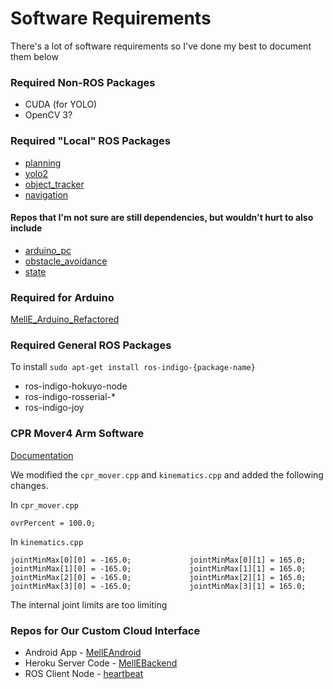# Software Requirements
There's a lot of software requirements so I've done my best to document them below

### Required Non-ROS Packages
* CUDA (for YOLO)
* OpenCV 3?

### Required "Local" ROS Packages
* [planning](https://github.com/LitterBot2017/planning)
* [yolo2](https://github.com/LitterBot2017/ROS_Yolo2)
* [object_tracker](https://github.com/LitterBot2017/object_track)
* [navigation](https://github.com/LitterBot2017/melle_refactored)

#### Repos that I'm not sure are still dependencies, but wouldn't hurt to also include
* [arduino_pc](https://github.com/LitterBot2017/arduino_pc)
* [obstacle_avoidance](https://github.com/LitterBot2017/MellEObstacle)
* [state](https://github.com/LitterBot2017/state)

### Required for Arduino
[MellE_Arduino_Refactored](https://github.com/LitterBot2017/MellE_Arduino_Refactored)

### Required General ROS Packages
To install `sudo apt-get install ros-indigo-{package-name}`
* ros-indigo-hokuyo-node
* ros-indigo-rosserial-*
* ros-indigo-joy

### CPR Mover4 Arm Software
[Documentation](https://github.com/CPR-Robots/cpr_mover/blob/master/doc/CPRMoverROSDoc.pdf)

We modified the `cpr_mover.cpp` and `kinematics.cpp` and added the following changes.

In `cpr_mover.cpp`

`ovrPercent = 100.0;`

In `kinematics.cpp`

`jointMinMax[0][0] = -165.0;             jointMinMax[0][1] = 165.0;
jointMinMax[1][0] = -165.0;             jointMinMax[1][1] = 165.0;
jointMinMax[2][0] = -165.0;             jointMinMax[2][1] = 165.0;
jointMinMax[3][0] = -165.0;             jointMinMax[3][1] = 165.0;`

The internal joint limits are too limiting

### Repos for Our Custom Cloud Interface
* Android App - [MellEAndroid](https://github.com/LitterBot2017/MellEAndroid)
* Heroku Server Code - [MellEBackend](https://github.com/LitterBot2017/MellEBackend)
* ROS Client Node - [heartbeat](https://github.com/LitterBot2017/heartbeat)
